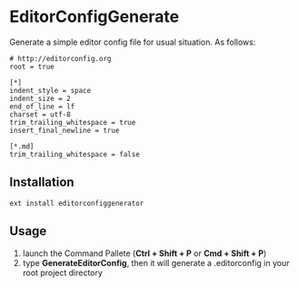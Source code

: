 # EditorConfigGenerate

Generate a simple editor config file for usual situation. 
As follows:

```
# http://editorconfig.org
root = true

[*]
indent_style = space
indent_size = 2
end_of_line = lf
charset = utf-8
trim_trailing_whitespace = true
insert_final_newline = true

[*.md]
trim_trailing_whitespace = false
```

## Installation

```
ext install editorconfiggenerator
```

## Usage

1. launch the Command Pallete (**Ctrl + Shift + P** or **Cmd + Shift + P**) 
2. type **GenerateEditorConfig**, then it will generate a .editorconfig in your root project directory

[Visual Studio Code]: https://code.visualstudio.com/
[EditorConfig]: http://editorconfig.org/
